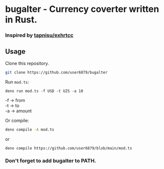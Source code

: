 # bugalter - Currency coverter written in Rust.
### Inspired by [tapnisu/exhrtcc](https://github.com/tapnisu/exhrtcc)

## Usage
Clone this repository.
```bash
git clone https://github.com/user6879/bugalter
```
Run `mod.ts`:
```
deno run mod.ts -f USD -t UZS -a 10
```
-f -> from <br>
-t -> to <br>
-a -> amount <br>

Or compile:
```bash
deno compile -A mod.ts
```
or 
```
deno compile https://github.com/user6879/blob/main/mod.ts
```

### Don't forget to add bugalter to PATH.
